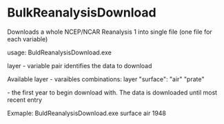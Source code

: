 # BulkReanalysisDownload
Downloads a whole NCEP/NCAR Reanalysis 1 into single file (one file for each variable)

usage: BuldReanalysisDownload.exe <layer> <variable> <start year>

layer - variable pair identifies the data to download

Available layer - varaibles combinations:
        layer "surface":
                          "air"
                          "prate"

<start year> - the first year to begin download with. The data is downloaded until most recent entry

Exmaple: BuldReanalysisDownload.exe surface air 1948
